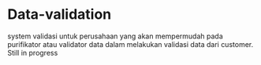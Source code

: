 # Data-validation
system validasi untuk perusahaan yang akan mempermudah pada purifikator atau validator data dalam melakukan validasi data dari customer. 
Still in progress
